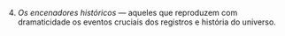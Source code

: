 ﻿4. <em>Os encenadores históricos —</em> aqueles que reproduzem com dramaticidade os eventos cruciais dos registros e história do universo.